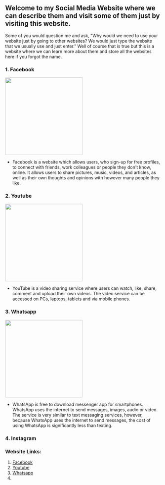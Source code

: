 <link rel="icon" type="image/x-icon" href="favicon.ico" />

## Welcome to my Social Media Website where we can describe them and visit some of them just by visiting this website.

Some of you would question me and ask, "Why would we need to use your website just by going to other websites? We would just type the website that we usually use and just enter." Well of course that is true but this is a website where we can learn more about them and store all the websites here if you forgot the name.

### 1. Facebook

<img src="https://upload.wikimedia.org/wikipedia/commons/thumb/0/05/Facebook_Logo_%282019%29.png/768px-Facebook_Logo_%282019%29.png" width="250" height="250" />

- Facebook is a website which allows users, who sign-up for free profiles, to connect with friends, work colleagues or people they don't know, online. It allows users to share pictures, music, videos, and articles, as well as their own thoughts and opinions with however many people they like.

### 2. Youtube

<img src="https://e7.pngegg.com/pngimages/969/977/png-clipart-youtube-logo-like-youtube-angle-youtube-play-button.png" width="250" height="250" />

- YouTube is a video sharing service where users can watch, like, share, comment and upload their own videos. The video service can be accessed on PCs, laptops, tablets and via mobile phones. 

### 3. Whatsapp

<img src="https://assets.stickpng.com/images/580b57fcd9996e24bc43c543.png" width="250" height="250" />

- WhatsApp is free to download messenger app for smartphones. WhatsApp uses the internet to send messages, images, audio or video. The service is very similar to text messaging services, however, because WhatsApp uses the internet to send messages, the cost of using WhatsApp is significantly less than texting. 

### 4. Instagram


### Website Links:
1. <a href="https://www.facebook.com/">Facebook</a>
2. <a href="https://www.youtube.com/">Youtube</a>
3. <a href="https://www.whatsapp.com/">Whatsapp</a>
4. 
